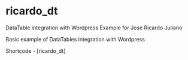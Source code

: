 # ricardo_dt
DataTable integration with Wordpress Example for Jose Ricardo Juliano

Basic example of DataTables integration with Wordpress


Shortcode - [ricardo_dt]
